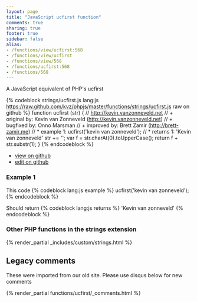 ```yaml
---
layout: page
title: "JavaScript ucfirst function"
comments: true
sharing: true
footer: true
sidebar: false
alias:
- /functions/view/ucfirst:568
- /functions/view/ucfirst
- /functions/view/568
- /functions/ucfirst:568
- /functions/568
---
```

<!-- Generated by Rakefile:build -->
A JavaScript equivalent of PHP's ucfirst

{% codeblock strings/ucfirst.js lang:js https://raw.github.com/kvz/phpjs/master/functions/strings/ucfirst.js raw on github %}
function ucfirst (str) {
  // http://kevin.vanzonneveld.net
  // +   original by: Kevin van Zonneveld (http://kevin.vanzonneveld.net)
  // +   bugfixed by: Onno Marsman
  // +   improved by: Brett Zamir (http://brett-zamir.me)
  // *     example 1: ucfirst('kevin van zonneveld');
  // *     returns 1: 'Kevin van zonneveld'
  str += '';
  var f = str.charAt(0).toUpperCase();
  return f + str.substr(1);
}
{% endcodeblock %}

 - [view on github](https://github.com/kvz/phpjs/blob/master/functions/strings/ucfirst.js)
 - [edit on github](https://github.com/kvz/phpjs/edit/master/functions/strings/ucfirst.js)

### Example 1
This code
{% codeblock lang:js example %}
ucfirst('kevin van zonneveld');
{% endcodeblock %}

Should return
{% codeblock lang:js returns %}
'Kevin van zonneveld'
{% endcodeblock %}


### Other PHP functions in the strings extension
{% render_partial _includes/custom/strings.html %}
## Legacy comments
These were imported from our old site. Please use disqus below for new comments
<div style="overflow-y: scroll; max-height: 500px;">
{% render_partial functions/ucfirst/_comments.html %}
</div>
